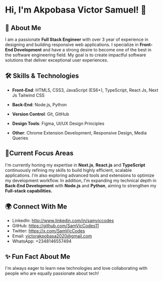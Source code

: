 
# Hi, I'm Akpobasa Victor Samuel! 👋

## 🚀 About Me

I am a passionate **Full Stack Engineer** with over 3 year of experience in designing and building responsive web applications. I specialize in **Front-End Development** and have a strong desire to become one of the best in the software engineering field. My goal is to create impactful software solutions that deliver exceptional user experiences.

## 🛠 Skills & Technologies

- **Front-End**: HTML5, CSS3, JavaScript (ES6+), TypeScript, React Js, Next Js Tailwind CSS

- **Back-End**: Node.js, Python
- **Version Control**: Git, GitHub
- **Design Tools**: Figma, UI/UX Design Principles
- **Other**: Chrome Extension Development, Responsive Design, Media Queries

## 🌱Current Focus Areas

I'm currently honing my expertise in **Next.js**, **React.js** and **TypeScript** continuously refining my skills to build highly efficient, scalable applications. I'm also exploring advanced tools and extensions to optimize my development workflow. In addition, I'm expanding my technical depth in **Back-End Development** with **Node.js** and **Python**, aiming to strengthen my **Full-stack capabilities.**

## 🌍 Connect With Me

- LinkedIn: http://www.linkedin.com/in/samviccodes
- GitHub: https://github.com/SamVicCodes11
- Twitter: https://x.com/SamVicCodes
- Email: victorakpobasa2020@gmail.com
- WhatsApp: +2348146557494

## ✨ Fun Fact About Me

I'm always eager to learn new technologies and love collaborating with people who are equally passionate about tech!
